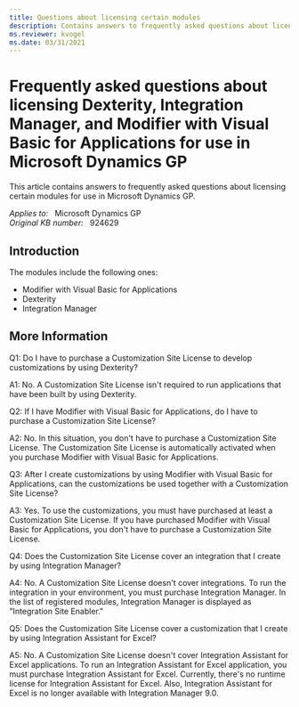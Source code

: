 ```yaml
---
title: Questions about licensing certain modules
description: Contains answers to frequently asked questions about licensing certain modules for use in Microsoft Dynamics GP.
ms.reviewer: kvogel
ms.date: 03/31/2021
---
```

# Frequently asked questions about licensing Dexterity, Integration Manager, and Modifier with Visual Basic for Applications for use in Microsoft Dynamics GP

This article contains answers to frequently asked questions about licensing certain modules for use in Microsoft Dynamics GP.

_Applies to:_ &nbsp; Microsoft Dynamics GP  
_Original KB number:_ &nbsp; 924629

## Introduction

The modules include the following ones:

- Modifier with Visual Basic for Applications
- Dexterity
- Integration Manager

## More Information

Q1: Do I have to purchase a Customization Site License to develop customizations by using Dexterity?

A1: No. A Customization Site License isn't required to run applications that have been built by using Dexterity.

Q2: If I have Modifier with Visual Basic for Applications, do I have to purchase a Customization Site License?

A2: No. In this situation, you don't have to purchase a Customization Site License. The Customization Site License is automatically activated when you purchase Modifier with Visual Basic for Applications.

Q3: After I create customizations by using Modifier with Visual Basic for Applications, can the customizations be used together with a Customization Site License?

A3: Yes. To use the customizations, you must have purchased at least a Customization Site License. If you have purchased Modifier with Visual Basic for Applications, you don't have to purchase a Customization Site License.

Q4: Does the Customization Site License cover an integration that I create by using Integration Manager?

A4: No. A Customization Site License doesn't cover integrations. To run the integration in your environment, you must purchase Integration Manager. In the list of registered modules, Integration Manager is displayed as "Integration Site Enabler."

Q5: Does the Customization Site License cover a customization that I create by using Integration Assistant for Excel?

A5: No. A Customization Site License doesn't cover Integration Assistant for Excel applications. To run an Integration Assistant for Excel application, you must purchase Integration Assistant for Excel. Currently, there's no runtime license for Integration Assistant for Excel. Also, Integration Assistant for Excel is no longer available with Integration Manager 9.0.
